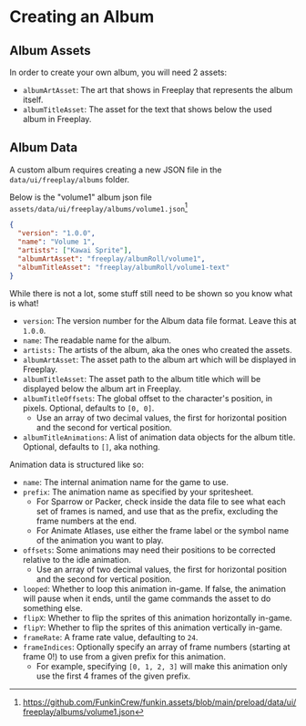 # Creating an Album

## Album Assets

In order to create your own album, you will need 2 assets:

- `albumArtAsset`: The art that shows in Freeplay that represents the album itself.
- `albumTitleAsset`: The asset for the text that shows below the used album in Freeplay.

## Album Data

A custom album requires creating a new JSON file in the `data/ui/freeplay/albums` folder.

Below is the "volume1" album json file `assets/data/ui/freeplay/albums/volume1.json`[^albumsource]

```json
{
  "version": "1.0.0",
  "name": "Volume 1",
  "artists": ["Kawai Sprite"],
  "albumArtAsset": "freeplay/albumRoll/volume1",
  "albumTitleAsset": "freeplay/albumRoll/volume1-text"
}
```

While there is not a lot, some stuff still need to be shown so you know what is what!
- `version`: The version number for the Album data file format. Leave this at `1.0.0`.
- `name`: The readable name for the album.
- `artists:` The artists of the album, aka the ones who created the assets.
- `albumArtAsset`: The asset path to the album art which will be displayed in Freeplay.
- `albumTitleAsset`: The asset path to the album title which will be displayed below the album art in Freeplay.
- `albumTitleOffsets`: The global offset to the character's position, in pixels. Optional, defaults to `[0, 0]`.
  - Use an array of two decimal values, the first for horizontal position and the second for vertical position.
- `albumTitleAnimations`: A list of animation data objects for the album title. Optional, defaults to `[]`, aka nothing.

Animation data is structured like so:
- `name`: The internal animation name for the game to use.
- `prefix`: The animation name as specified by your spritesheet.
  - For Sparrow or Packer, check inside the data file to see what each set of frames is named, and use that as the prefix, excluding the frame numbers at the end.
  - For Animate Atlases, use either the frame label or the symbol name of the animation you want to play.
- `offsets`: Some animations may need their positions to be corrected relative to the idle animation.
  - Use an array of two decimal values, the first for horizontal position and the second for vertical position.
- `looped`: Whether to loop this animation in-game. If false, the animation will pause when it ends, until the game commands the asset to do something else.
- `flipX`: Whether to flip the sprites of this animation horizontally in-game.
- `flipY`: Whether to flip the sprites of this animation vertically in-game.
- `frameRate`: A frame rate value, defaulting to `24`.
- `frameIndices`: Optionally specify an array of frame numbers (starting at frame 0!) to use from a given prefix for this animation.
  - For example, specifying `[0, 1, 2, 3]` will make this animation only use the first 4 frames of the given prefix.

[^albumsource]: <https://github.com/FunkinCrew/funkin.assets/blob/main/preload/data/ui/freeplay/albums/volume1.json>